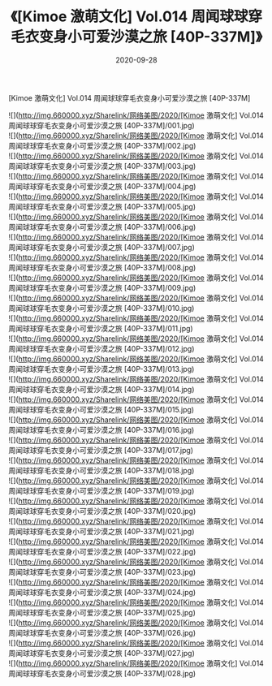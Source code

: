 ﻿---
layout: post
title:  《[Kimoe 激萌文化] Vol.014 周闻球球穿毛衣变身小可爱沙漠之旅 [40P-337M]》
date:   2020-09-28
img: http://img.660000.xyz/Sharelink/网络美图/2020/[Kimoe 激萌文化] Vol.014 周闻球球穿毛衣变身小可爱沙漠之旅 [40P-337M]/000.jpg
categories: [美女, 清纯, 唯美]
---

[Kimoe 激萌文化] Vol.014 周闻球球穿毛衣变身小可爱沙漠之旅 [40P-337M]

  ![](http://img.660000.xyz/Sharelink/网络美图/2020/[Kimoe 激萌文化] Vol.014 周闻球球穿毛衣变身小可爱沙漠之旅 [40P-337M]/001.jpg) <br> ![](http://img.660000.xyz/Sharelink/网络美图/2020/[Kimoe 激萌文化] Vol.014 周闻球球穿毛衣变身小可爱沙漠之旅 [40P-337M]/002.jpg) <br> ![](http://img.660000.xyz/Sharelink/网络美图/2020/[Kimoe 激萌文化] Vol.014 周闻球球穿毛衣变身小可爱沙漠之旅 [40P-337M]/003.jpg) <br> ![](http://img.660000.xyz/Sharelink/网络美图/2020/[Kimoe 激萌文化] Vol.014 周闻球球穿毛衣变身小可爱沙漠之旅 [40P-337M]/004.jpg) <br> ![](http://img.660000.xyz/Sharelink/网络美图/2020/[Kimoe 激萌文化] Vol.014 周闻球球穿毛衣变身小可爱沙漠之旅 [40P-337M]/005.jpg) <br> ![](http://img.660000.xyz/Sharelink/网络美图/2020/[Kimoe 激萌文化] Vol.014 周闻球球穿毛衣变身小可爱沙漠之旅 [40P-337M]/006.jpg) <br> ![](http://img.660000.xyz/Sharelink/网络美图/2020/[Kimoe 激萌文化] Vol.014 周闻球球穿毛衣变身小可爱沙漠之旅 [40P-337M]/007.jpg) <br> ![](http://img.660000.xyz/Sharelink/网络美图/2020/[Kimoe 激萌文化] Vol.014 周闻球球穿毛衣变身小可爱沙漠之旅 [40P-337M]/008.jpg) <br> ![](http://img.660000.xyz/Sharelink/网络美图/2020/[Kimoe 激萌文化] Vol.014 周闻球球穿毛衣变身小可爱沙漠之旅 [40P-337M]/009.jpg) <br> ![](http://img.660000.xyz/Sharelink/网络美图/2020/[Kimoe 激萌文化] Vol.014 周闻球球穿毛衣变身小可爱沙漠之旅 [40P-337M]/010.jpg) <br> ![](http://img.660000.xyz/Sharelink/网络美图/2020/[Kimoe 激萌文化] Vol.014 周闻球球穿毛衣变身小可爱沙漠之旅 [40P-337M]/011.jpg) <br> ![](http://img.660000.xyz/Sharelink/网络美图/2020/[Kimoe 激萌文化] Vol.014 周闻球球穿毛衣变身小可爱沙漠之旅 [40P-337M]/012.jpg) <br> ![](http://img.660000.xyz/Sharelink/网络美图/2020/[Kimoe 激萌文化] Vol.014 周闻球球穿毛衣变身小可爱沙漠之旅 [40P-337M]/013.jpg) <br> ![](http://img.660000.xyz/Sharelink/网络美图/2020/[Kimoe 激萌文化] Vol.014 周闻球球穿毛衣变身小可爱沙漠之旅 [40P-337M]/014.jpg) <br> ![](http://img.660000.xyz/Sharelink/网络美图/2020/[Kimoe 激萌文化] Vol.014 周闻球球穿毛衣变身小可爱沙漠之旅 [40P-337M]/015.jpg) <br> ![](http://img.660000.xyz/Sharelink/网络美图/2020/[Kimoe 激萌文化] Vol.014 周闻球球穿毛衣变身小可爱沙漠之旅 [40P-337M]/016.jpg) <br> ![](http://img.660000.xyz/Sharelink/网络美图/2020/[Kimoe 激萌文化] Vol.014 周闻球球穿毛衣变身小可爱沙漠之旅 [40P-337M]/017.jpg) <br> ![](http://img.660000.xyz/Sharelink/网络美图/2020/[Kimoe 激萌文化] Vol.014 周闻球球穿毛衣变身小可爱沙漠之旅 [40P-337M]/018.jpg) <br> ![](http://img.660000.xyz/Sharelink/网络美图/2020/[Kimoe 激萌文化] Vol.014 周闻球球穿毛衣变身小可爱沙漠之旅 [40P-337M]/019.jpg) <br> ![](http://img.660000.xyz/Sharelink/网络美图/2020/[Kimoe 激萌文化] Vol.014 周闻球球穿毛衣变身小可爱沙漠之旅 [40P-337M]/020.jpg) <br> ![](http://img.660000.xyz/Sharelink/网络美图/2020/[Kimoe 激萌文化] Vol.014 周闻球球穿毛衣变身小可爱沙漠之旅 [40P-337M]/021.jpg) <br> ![](http://img.660000.xyz/Sharelink/网络美图/2020/[Kimoe 激萌文化] Vol.014 周闻球球穿毛衣变身小可爱沙漠之旅 [40P-337M]/022.jpg) <br> ![](http://img.660000.xyz/Sharelink/网络美图/2020/[Kimoe 激萌文化] Vol.014 周闻球球穿毛衣变身小可爱沙漠之旅 [40P-337M]/023.jpg) <br> ![](http://img.660000.xyz/Sharelink/网络美图/2020/[Kimoe 激萌文化] Vol.014 周闻球球穿毛衣变身小可爱沙漠之旅 [40P-337M]/024.jpg) <br> ![](http://img.660000.xyz/Sharelink/网络美图/2020/[Kimoe 激萌文化] Vol.014 周闻球球穿毛衣变身小可爱沙漠之旅 [40P-337M]/025.jpg) <br> ![](http://img.660000.xyz/Sharelink/网络美图/2020/[Kimoe 激萌文化] Vol.014 周闻球球穿毛衣变身小可爱沙漠之旅 [40P-337M]/026.jpg) <br> ![](http://img.660000.xyz/Sharelink/网络美图/2020/[Kimoe 激萌文化] Vol.014 周闻球球穿毛衣变身小可爱沙漠之旅 [40P-337M]/027.jpg) <br> ![](http://img.660000.xyz/Sharelink/网络美图/2020/[Kimoe 激萌文化] Vol.014 周闻球球穿毛衣变身小可爱沙漠之旅 [40P-337M]/028.jpg) <br>